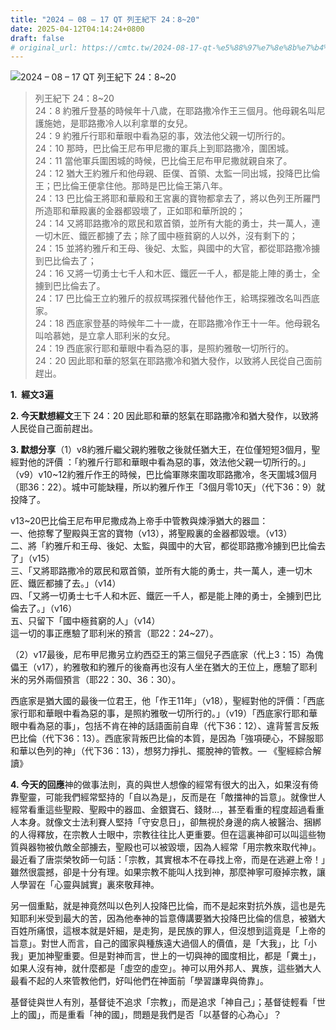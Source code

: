 ```yaml
---
title: "2024 – 08 – 17 QT 列王紀下 24：8~20"
date: 2025-04-12T04:14:24+0800
draft: false
# original_url: https://cmtc.tw/2024-08-17-qt-%e5%88%97%e7%8e%8b%e7%b4%80%e4%b8%8b-24%ef%bc%9a820
---
```


![2024 – 08 – 17 QT 列王紀下 24：8\~20](/images/qt.jpg  "2024 – 08 – 17 QT 列王紀下 24：8\~20")

> 列王紀下 24：8\~20  
> 24：8 約雅斤登基的時候年十八歲，在耶路撒冷作王三個月。他母親名叫尼護施她，是耶路撒冷人以利拿單的女兒。  
> 24：9 約雅斤行耶和華眼中看為惡的事，效法他父親一切所行的。  
> 24：10 那時，巴比倫王尼布甲尼撒的軍兵上到耶路撒冷，圍困城。  
> 24：11 當他軍兵圍困城的時候，巴比倫王尼布甲尼撒就親自來了。  
> 24：12 猶大王約雅斤和他母親、臣僕、首領、太監一同出城，投降巴比倫王；巴比倫王便拿住他。那時是巴比倫王第八年。  
> 24：13 巴比倫王將耶和華殿和王宮裏的寶物都拿去了，將以色列王所羅門所造耶和華殿裏的金器都毀壞了，正如耶和華所說的；  
> 24：14 又將耶路撒冷的眾民和眾首領，並所有大能的勇士，共一萬人，連一切木匠、鐵匠都擄了去；除了國中極貧窮的人以外，沒有剩下的；  
> 24：15 並將約雅斤和王母、後妃、太監，與國中的大官，都從耶路撒冷擄到巴比倫去了；  
> 24：16 又將一切勇士七千人和木匠、鐵匠一千人，都是能上陣的勇士，全擄到巴比倫去了。  
> 24：17 巴比倫王立約雅斤的叔叔瑪探雅代替他作王，給瑪探雅改名叫西底家。  
> 24：18 西底家登基的時候年二十一歲，在耶路撒冷作王十一年。他母親名叫哈慕她，是立拿人耶利米的女兒。  
> 24：19 西底家行耶和華眼中看為惡的事，是照約雅敬一切所行的。  
> 24：20 因此耶和華的怒氣在耶路撒冷和猶大發作，以致將人民從自己面前趕出。

**1.  經文3遍**

**2. 今天默想經文**王下 24：20 因此耶和華的怒氣在耶路撒冷和猶大發作，以致將人民從自己面前趕出。

**3. 默想分享**（1）v8約雅斤繼父親約雅敬之後就任猶大王，在位僅短短3個月，聖經對他的評價 ：「約雅斤行耶和華眼中看為惡的事，效法他父親一切所行的。」（v9）v10\~12約雅斤作王的時候，巴比倫軍隊來圍攻耶路撒冷，冬天圍城3個月（耶36：22）。城中可能缺糧，所以約雅斤作王「3個月零10天」（代下36：9）就投降了。

v13\~20巴比倫王尼布甲尼撒成為上帝手中管教與煉淨猶大的器皿：  
一、他掠奪了聖殿與王宮的寶物（v13），將聖殿裏的金器都毀壞。（v13）  
二、將「約雅斤和王母、後妃、太監，與國中的大官，都從耶路撒冷擄到巴比倫去了」（v15）  
三、「又將耶路撒冷的眾民和眾首領，並所有大能的勇士，共一萬人，連一切木匠、鐵匠都擄了去。」（v14）  
四、「又將一切勇士七千人和木匠、鐵匠一千人，都是能上陣的勇士，全擄到巴比倫去了。」（v16）  
五、只留下「國中極貧窮的人」（v14）  
這一切的事正應驗了耶利米的預言（耶22：24\~27）。

（2）v17最後，尼布甲尼撒另立約西亞王的第三個兒子西底家（代上3：15）為傀儡王（v17），約雅敬和約雅斤的後裔再也沒有人坐在猶大的王位上，應驗了耶利米的另外兩個預言（耶22：30、36：30）。

西底家是猶大國的最後一位君王，他「作王11年」（v18），聖經對他的評價：「西底家行耶和華眼中看為惡的事，是照約雅敬一切所行的。」（v19）「西底家行耶和華眼中看為惡的事」，包括不肯在神的話語面前自卑（代下36：12）、違背誓言反叛巴比倫（代下36：13）。西底家背叛巴比倫的本質，是因為「強項硬心，不歸服耶和華以色列的神」（代下36：13），想努力掙扎、擺脫神的管教。— 《聖經綜合解讀》

**4. 今天的回應**神的做事法則，真的與世人想像的經常有很大的出入，如果沒有倚靠聖靈，可能我們經常堅持的「自以為是」，反而是在「敵擋神的旨意」。就像世人經常看重這些聖殿、聖殿中的器皿、金銀寶石、錢財…，甚至看重的程度超過看重人本身。就像文士法利賽人堅持「守安息日」，卻無視於身邊的病人被醫治、捆綁的人得釋放，在宗教人士眼中，宗教往往比人更重要。但在這裏神卻可以叫這些物質與器物被仇敵全部擄去，聖殿也可以被毀壞，因為人經常「用宗教來取代神」。最近看了唐崇榮牧師一句話：「宗教，其實根本不在尋找上帝，而是在逃避上帝！」雖然很震撼，卻是十分有理。如果宗教不能叫人找到神，那麼神寧可廢掉宗教，讓人學習在「心靈與誠實」裏來敬拜神。

另一個重點，就是神竟然叫以色列人投降巴比倫，而不是起來對抗外族，這也是先知耶利米受到最大的苦，因為他奉神的旨意傳講要猶大投降巴比倫的信息，被猶大百姓所痛恨，這根本就是奸細，是走狗，是民族的罪人，但沒想到這竟是「上帝的旨意」。對世人而言，自己的國家與種族遠大過個人的價值，是「大我」，比「小我」更加神聖重要。但是對神而言，世上的一切與神的國度相比，都是「糞土」，如果人沒有神，就什麼都是「虛空的虛空」。神可以用外邦人、異族，這些猶大人最看不起的人來管教他們，好叫他們在神面前「學習謙卑與倚靠」。

基督徒與世人有別，基督徒不追求「宗教」，而是追求「神自己」；基督徒輕看「世上的國」，而是重看「神的國」，問題是我們是否「以基督的心為心」？